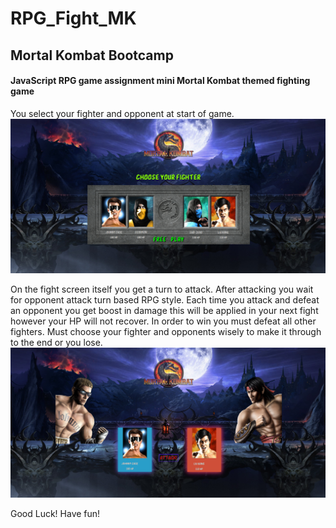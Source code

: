 # RPG_Fight_MK
## Mortal Kombat Bootcamp
#### JavaScript RPG game assignment mini Mortal Kombat themed fighting game

You select your fighter and opponent at start of game. 
![screenshot](https://raw.githubusercontent.com/Jack87/RPG_Fight_MK/master/assets/images/screenShotChooseFighter.PNG)

On the fight screen itself you get a turn to attack.
After attacking you wait for opponent attack turn based RPG style.
Each time you attack and defeat an opponent you get boost in damage
this will be applied in your next fight however your HP will not recover.
In order to win you must defeat all other fighters. Must choose your 
fighter and opponents wisely to make it through to the end or you lose.
![screenshot](https://raw.githubusercontent.com/Jack87/RPG_Fight_MK/master/assets/images/screenShotFightScreen.PNG)

Good Luck! Have fun!
